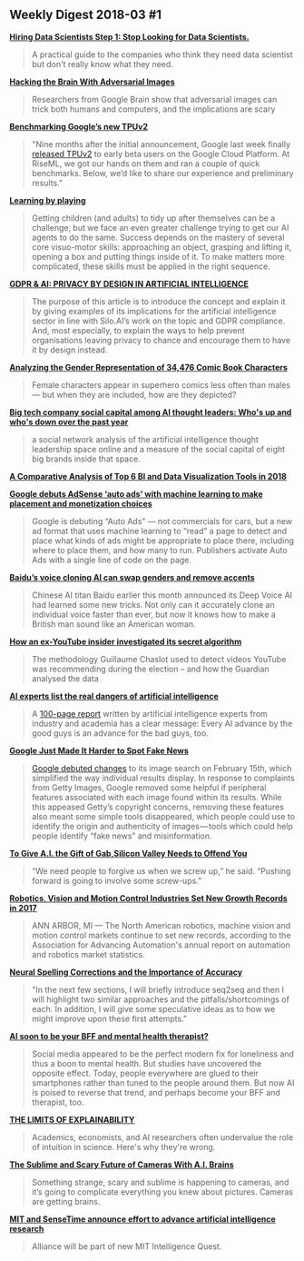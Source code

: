 ## Weekly Digest 2018-03 \#1

**[Hiring Data Scientists Step 1: Stop Looking for Data Scientists.](https://towardsdatascience.com/hiring-data-scientists-step-1-stop-looking-for-data-scientists-9eb282a0f96b)**
> A practical guide to the companies who think they need data scientist but don't really know what they need.

**[Hacking the Brain With Adversarial Images](https://spectrum.ieee.org/the-human-os/robotics/artificial-intelligence/hacking-the-brain-with-adversarial-images)**
> Researchers from Google Brain show that adversarial images can trick both humans and computers, and the implications are scary

**[Benchmarking Google’s new TPUv2](https://blog.riseml.com/benchmarking-googles-new-tpuv2-121c03b71384)**
> "Nine months after the initial announcement, Google last week finally [released TPUv2](https://cloudplatform.googleblog.com/2018/02/Cloud-TPU-machine-learning-accelerators-now-available-in-beta.html) to early beta users on the Google Cloud Platform. At RiseML, we got our hands on them and ran a couple of quick benchmarks. Below, we’d like to share our experience and preliminary results."

**[Learning by playing](https://deepmind.com/blog/learning-playing/)**
> Getting children (and adults) to tidy up after themselves can be a challenge, but we face an even greater challenge trying to get our AI agents to do the same. Success depends on the mastery of several core visuo-motor skills: approaching an object, grasping and lifting it, opening a box and putting things inside of it. To make matters more complicated, these skills must be applied in the right sequence.

**[GDPR & AI: PRIVACY BY DESIGN IN ARTIFICIAL INTELLIGENCE](https://silo.ai/gdpr-and-ai/)**
> The purpose of this article is to introduce the concept and explain it by giving examples of its implications for the artificial intelligence sector in line with Silo.AI’s work on the topic and GDPR compliance. And, most especially, to explain the ways to help prevent organisations leaving privacy to chance and encourage them to have it by design instead.

**[Analyzing the Gender Representation of 34,476 Comic Book Characters](https://pudding.cool/2017/07/comics/)**
> Female characters appear in superhero comics less often than males — but when they are included, how are they depicted?

**[Big tech company social capital among AI thought leaders: Who's up and who's down over the past year](https://www.linkedin.com/pulse/big-tech-company-social-capital-among-ai-thought-whos-kirkpatrick/)**
> a social network analysis of the artificial intelligence thought leadership space online and a measure of the social capital of eight big brands inside that space. 

**[A Comparative Analysis of Top 6 BI and Data Visualization Tools in 2018](https://activewizards.com/blog/a-comparative-analysis-of-top-6-bi-and-data-visualization-tools-in-2018/)**

**[Google debuts AdSense ‘auto ads’ with machine learning to make placement and monetization choices](https://techcrunch.com/2018/02/21/google-debuts-adsense-auto-ads-with-machine-learning-to-make-placement-and-monetization-choices/?utm_source=ActiveCampaign&utm_medium=email&utm_content=Issue+82%3A+Google+s+Auto+Ads%2C+YouTube+s+secret+algorithm%2C+Inside+the+Alexa+Prize%2C+AI+insurance+to+reduce+gun+violence&utm_campaign=Weekly+Newsletter+02+28+2018+Issue+82)**
> Google is debuting “Auto Ads” — not commercials for cars, but a new ad format that uses machine learning to “read” a page to detect and place what kinds of ads might be appropriate to place there, including where to place them, and how many to run. Publishers activate Auto Ads with a single line of code on the page.

**[Baidu’s voice cloning AI can swap genders and remove accents](https://thenextweb.com/artificial-intelligence/2018/02/26/baidus-ai-can-clone-your-voice-and-give-it-a-different-gender-or-accent/)**
> Chinese AI titan Baidu earlier this month announced its Deep Voice AI had learned some new tricks. Not only can it accurately clone an individual voice faster than ever, but now it knows how to make a British man sound like an American woman.

**[How an ex-YouTube insider investigated its secret algorithm](https://www.theguardian.com/technology/2018/feb/02/youtube-algorithm-election-clinton-trump-guillaume-chaslot)**
> The methodology Guillaume Chaslot used to detect videos YouTube was recommending during the election – and how the Guardian analysed the data

**[AI experts list the real dangers of artificial intelligence](https://qz.com/1213524/ai-experts-list-the-real-dangers-of-artificial-intelligence/)**
> A [100-page report](https://maliciousaireport.com/) written by artificial intelligence experts from industry and academia has a clear message: Every AI advance by the good guys is an advance for the bad guys, too.

**[Google Just Made It Harder to Spot Fake News](https://medium.com/s/story/google-just-made-it-harder-to-spot-fake-news-39a1ecff4c40)**
> [Google debuted changes](http://www.bbc.com/news/technology-43085053) to its image search on February 15th, which simplified the way individual results display. In response to complaints from Getty Images, Google removed some helpful if peripheral features associated with each image found within its results. While this appeased Getty’s copyright concerns, removing these features also meant some simple tools disappeared, which people could use to identify the origin and authenticity of images — tools which could help people identify “fake news” and misinformation.

**[To Give A.I. the Gift of Gab,Silicon Valley Needs to Offend You](https://www.nytimes.com/interactive/2018/02/21/technology/conversational-bots.html)**
> “We need people to forgive us when we screw up,” he said. “Pushing forward is going to involve some screw-ups.”

**[Robotics, Vision and Motion Control Industries Set New Growth Records in 2017](https://www.qualitymag.com/articles/94571-robotics-vision-and-motion-control-industries-set-new-growth-records-in-2017)**
> ANN ARBOR, MI — The North American robotics, machine vision and motion control markets continue to set new records, according to the Association for Advancing Automation's annual report on automation and robotics market statistics.

**[Neural Spelling Corrections and the Importance of Accuracy](https://medium.com/scribd-data-science-engineering/neural-spelling-corrections-and-the-importance-of-accuracy-977c0063d20f)**
> "In the next few sections, I will briefly introduce seq2seq and then I will highlight two similar approaches and the pitfalls/shortcomings of each. In addition, I will give some speculative ideas as to how we might improve upon these first attempts."

**[AI soon to be your BFF and mental health therapist?](https://www.hpe.com/us/en/insights/articles/ai-soon-to-be-your-bff-and-mental-health-therapist-1802.html)**
> Social media appeared to be the perfect modern fix for loneliness and thus a boon to mental health. But studies have uncovered the opposite effect. Today, people everywhere are glued to their smartphones rather than tuned to the people around them. But now AI is poised to reverse that trend, and perhaps become your BFF and therapist, too.

**[THE LIMITS OF EXPLAINABILITY](https://www.wired.com/story/the-limits-of-explainability)**
> Academics, economists, and AI researchers often undervalue the role of intuition in science. Here's why they're wrong.

**[The Sublime and Scary Future of Cameras With A.I. Brains](https://www.nytimes.com/2018/02/27/technology/future-cameras-ai-brains.html)**
> Something strange, scary and sublime is happening to cameras, and it’s going to complicate everything you knew about pictures. Cameras are getting brains.

**[MIT and SenseTime announce effort to advance artificial intelligence research](http://news.mit.edu/2018/mit-sensetime-announce-effort-advance-artificial-intelligence-research-0228)**
> Alliance will be part of new MIT Intelligence Quest.
